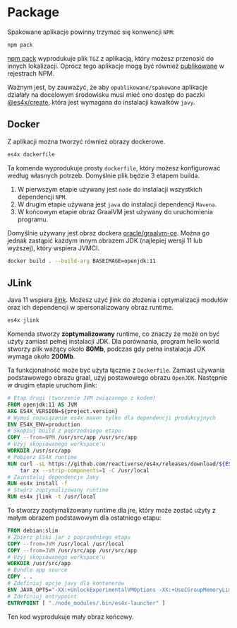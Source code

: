 # Package

Spakowane aplikacje powinny trzymać się konwencji `NPM`:

```sh
npm pack
```

[npm pack](https://docs.npmjs.com/cli/pack) wyprodukuje plik `TGZ` z aplikacją, który możesz przenosić do innych
lokalizacji. Oprócz tego aplikacje mogą być również [publikowane](https://docs.npmjs.com/cli/publish) w rejestrach NPM.

Ważnym jest, by zauważyć, że aby `opublikowane/spakowane` aplikacje działały na docelowym środowisku musi mieć ono
dostęp do paczki [@es4x/create](https://www.npmjs.com/package/@es4x/create), która jest wymagana do instalacji kawałków
`javy`.


## Docker

Z aplikacji można tworzyć również obrazy dockerowe.

```bash
es4x dockerfile
```

Ta komenda wyprodukuje prosty `dockerfile`, który możesz konfigurować według własnych potrzeb. Domyślnie plik będzie 3
etapem builda.

1. W pierwszym etapie używany jest `node` do instalacji wszystkich dependencji `NPM`.
2. W drugim etapie używana jest `java` do instalacji dependencji `Mavena`.
3. W końcowym etapie obraz GraalVM jest używany do uruchomienia programu.

Domyślnie używany jest obraz dockera [oracle/graalvm-ce](https://hub.docker.com/r/oracle/graalvm-ce). Można go jednak
zastąpić każdym innym obrazem JDK (najlepiej wersji 11 lub wyższej), który wspiera JVMCI.

```bash
docker build . --build-arg BASEIMAGE=openjdk:11
```

## JLink

Java 11 wspiera [jlink](https://docs.oracle.com/en/java/javase/11/tools/jlink.html). Możesz użyć jlink do złożenia i
optymalizacji modułów oraz ich dependencji w spersonalizowany obraz runtime.

```bash
es4x jlink
```

Komenda stworzy **zoptymalizowany** runtime, co znaczy że może on być użyty zamiast pełnej instalacji JDK.
Dla porównania, program hello world stworzy plik ważący około **80Mb**, podczas gdy pełna instalacja JDK wymaga około
**200Mb**.

Ta funkcjonalność może być użyta łącznie z `Dockerfile`. Zamiast używania podstawowego obrazu graal, użyj postawowego
obrazu `OpenJDK`. Następnie w drugim etapie uruchom jlink:

```dockerfile
# Etap drugi (tworzenie JVM związanego z kodem)
FROM openjdk:11 AS JVM
ARG ES4X_VERSION=${project.version}
# Wymuś rozwiązanie es4x maven tylko dla dependencji produkcyjnych
ENV ES4X_ENV=production
# Skopiuj build z poprzedniego etapu
COPY --from=NPM /usr/src/app /usr/src/app
# Użyj skopiowanego workspace'u
WORKDIR /usr/src/app
# Pobierz ES4X runtime
RUN curl -sL https://github.com/reactiverse/es4x/releases/download/${ES4X_VERSION}/es4x-pm-${ES4X_VERSION}-bin.tar.gz | \
    tar zx --strip-components=1 -C /usr/local
# Zainstaluj dependencje Javy
RUN es4x install -f
# Stwórz zoptymalizowany runtime
RUN es4x jlink -t /usr/local
```

To stworzy zoptymalizowany runtime dla jre, który może zostać użyty z małym obrazem podstawowym dla ostatniego etapu:

```dockerfile
FROM debian:slim
# Zbierz pliki jar z poprzedniego etapu
COPY --from=JVM /usr/local /usr/local
COPY --from=JVM /usr/src/app /usr/src/app
# Użyj skopiowanego workspace'u
WORKDIR /usr/src/app
# Bundle app source
COPY . .
# Zdefiniuj opcje javy dla kontenerów
ENV JAVA_OPTS="-XX:+UnlockExperimentalVMOptions -XX:+UseCGroupMemoryLimitForHeap -XX:+UseContainerSupport"
# Zdefiniuj entrypoint
ENTRYPOINT [ "./node_modules/.bin/es4x-launcher" ]
```

Ten kod wyprodukuje mały obraz końcowy.
